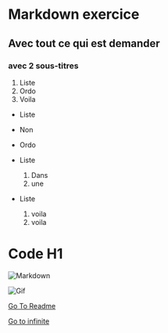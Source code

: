 # Markdown exercice

## Avec tout ce qui est demander

### avec 2 sous-titres
  
1. Liste
2. Ordo
3. Voila

- Liste
- Non
- Ordo

- Liste
  1. Dans
  2. une
- Liste
  1. voila
  2. voila

<h1> Code H1 </h1>


![Markdown](https://cdn.futura-sciences.com/buildsv6/images/wide1920/4/b/e/4be0f23a59_122541_markdown.jpg)

![Gif](https://i.giphy.com/media/vFKqnCdLPNOKc/giphy.webp)




[Go To Readme](https://github.com/AxelKirac/Markdown-Learning/blob/main/README.md)

[Go to infinite](https://www.youtube.com/watch?v=dQw4w9WgXcQ)

